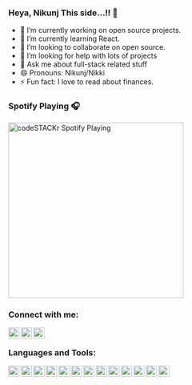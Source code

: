 ### Heya, Nikunj This side...!! 👋

- 🔭 I’m currently working on open source projects.
- 🌱 I’m currently learning React.
- 👯 I’m looking to collaborate on open source.
- 🤔 I’m looking for help with lots of projects
- 💬 Ask me about full-stack related stuff
- 😄 Pronouns: Nikunj/Nikki
- ⚡ Fun fact: I love to read about finances.

### Spotify Playing 🎧

[<img src="https://now-playing-codestackr.vercel.app/api/spotify-playing" alt="codeSTACKr Spotify Playing" width="350" />](https://open.spotify.com/user/swyqyimdc12jajde4vpwd2x1b)

### Connect with me:

[<img align="left" alt="codeSTACKr | Twitter" width="22px"  color='white' src="https://cdn.jsdelivr.net/npm/simple-icons@v3/icons/twitter.svg" />][twitter]
[<img align="left" alt="codeSTACKr | LinkedIn" width="22px" src="https://cdn.jsdelivr.net/npm/simple-icons@v3/icons/linkedin.svg" />][linkedin]
[<img align="left" alt="codeSTACKr | Instagram" width="22px" src="https://cdn.jsdelivr.net/npm/simple-icons@v3/icons/instagram.svg" />][instagram]

<br />

### Languages and Tools:
<img align="left" alt="codeSTACKr | HTML" width="22px" src="https://seeklogo.com/images/H/html5-with-wordmark-color-logo-4259B7F24F-seeklogo.com.png" />
<img align="left" alt="codeSTACKr | CSS" width="22px" src="https://cdn.worldvectorlogo.com/logos/css-5.svg" />
<img align="left" alt="codeSTACKr | Javascript" width="22px" src="https://seeklogo.com/images/J/javascript-js-logo-2949701702-seeklogo.com.png" />
<img align="left" alt="codeSTACKr | c++" width="22px" src="https://cdn.worldvectorlogo.com/logos/c.svg" />
<img align="left" alt="codeSTACKr | C" width="22px" src="https://seeklogo.com/images/C/c-programming-language-logo-9B32D017B1-seeklogo.com.png" />
<img align="left" alt="codeSTACKr | Python" width="22px" src="https://cdn.worldvectorlogo.com/logos/python-5.svg" />
<img align="left" alt="codeSTACKr | JAVA" width="22px" src="https://cdn.worldvectorlogo.com/logos/java-4.svg" />
<img align="left" alt="codeSTACKr | MONGODB" width="22px" src="https://cdn.worldvectorlogo.com/logos/mongodb.svg" />
<img align="left" alt="codeSTACKr | React" width="22px" src="https://cdn.worldvectorlogo.com/logos/react.svg" />
<img align="left" alt="codeSTACKr | SCSS" width="22px" src="https://cdn.worldvectorlogo.com/logos/node-sass.svg" />
<img align="left" alt="codeSTACKr | NODE" width="22px" src="https://image.shutterstock.com/image-vector/node-vector-logo-backend-programming-260nw-1597753591.jpg" />
<img align="left" alt="codeSTACKr | NODE" width="22px" src="https://seeklogo.com/images/R/redux-logo-9CA6836C12-seeklogo.com.png" />
<img align="left" alt="codeSTACKr | NODE" width="22px" src="https://seeklogo.com/images/C/canva-logo-B4BE25729A-seeklogo.com.png" />



<br />
<br />



  



[twitter]:  https://twitter.com/NikunjG97280097
[instagram]:  https://www.instagram.com/nikunj0409gupta/
[linkedin]: https://www.linkedin.com/in/nikunj-gupta-aa00a61ab/
